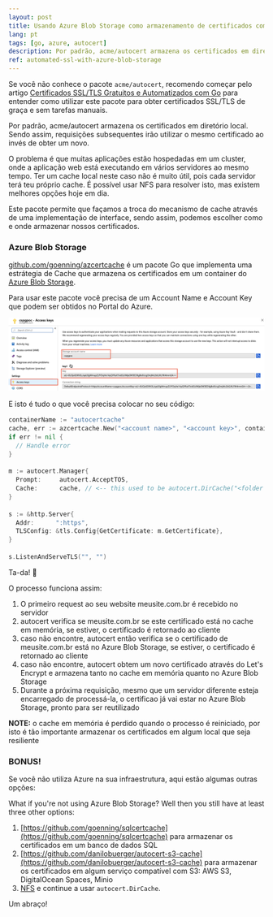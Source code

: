 ```yaml
---
layout: post
title: Usando Azure Blob Storage como armazenamento de certificados com Go acme/autocert
lang: pt
tags: [go, azure, autocert]
description: Por padrão, acme/autocert armazena os certificados em diretório local. Sendo assim, requisições subsequentes irão utilizar o mesmo certificado ao invés de obter um novo. Mas e se sua aplicação estiver executando em vários servidores? Como você garante que todos os servidores estão utilizando o mesmo certificado? Descubra aqui como podemos utilizar o Azure Blob Storage para resolver este problema.
ref: automated-ssl-with-azure-blob-storage
---
```


Se você não conhece o pacote `acme/autocert`, recomendo começar pelo artigo [Certificados SSL/TLS Gratuitos e Automatizados com Go](https://goenning.net/2017/11/08/certificados-gratuitos-automaticos-com-go/) para entender como utilizar este pacote para obter certificados SSL/TLS de graça e sem tarefas manuais.

Por padrão, acme/autocert armazena os certificados em diretório local. Sendo assim, requisições subsequentes irão utilizar o mesmo certificado ao invés de obter um novo.

O problema é que muitas aplicações estão hospedadas em um cluster, onde a aplicação web está executando em vários servidores ao mesmo tempo. Ter um cache local neste caso não é muito útil, pois cada servidor terá teu próprio cache. É possível usar NFS para resolver isto, mas existem melhores opções hoje em dia.

Este pacote permite que façamos a troca do mecanismo de cache através de uma implementação de interface, sendo assim, podemos escolher como e onde armazenar nossos certificados.

### Azure Blob Storage

[github.com/goenning/azcertcache](https://github.com/goenning/azcertcache) é um pacote Go que implementa uma estrátegia de Cache que armazena os certificados em um container do [Azure Blob Storage](https://azure.microsoft.com/en-us/services/storage/blobs/).

Para usar este pacote você precisa de um Account Name e Account Key que podem ser obtidos no Portal do Azure.

![](/public/images/2018/12/azbs-key.png)

E isto é tudo o que você precisa colocar no seu código:

```go
containerName := "autocertcache"
cache, err := azcertcache.New("<account name>", "<account key>", containerName)
if err != nil {
  // Handle error
}

m := autocert.Manager{
  Prompt:     autocert.AcceptTOS,
  Cache:      cache, // <-- this used to be autocert.DirCache("<folder name>"),
}

s := &http.Server{
  Addr:      ":https",
  TLSConfig: &tls.Config{GetCertificate: m.GetCertificate},
}

s.ListenAndServeTLS("", "")
```

Ta-da! 🎉

O processo funciona assim:

1. O primeiro request ao seu website meusite.com.br é recebido no servidor
2. autocert verifica se meusite.com.br se este certificado está no cache em memória, se estiver, o certificado é retornado ao cliente
3. caso não encontre, autocert então verifica se o certificado de meusite.com.br está no Azure Blob Storage, se estiver, o certificado é retornado ao cliente
4. caso não encontre, autocert obtem um novo certificado através do Let's Encrypt e armazena tanto no cache em memória quanto no Azure Blob Storage
5. Durante a próxima requisição, mesmo que um servidor diferente esteja encarregado de processá-la, o certificao já vai estar no Azure Blob Storage, pronto para ser reutilizado

**NOTE:** o cache em memória é perdido quando o processo é reiniciado, por isto é tão importante armazenar os certificados em algum local que seja resiliente

### BONUS!

Se você não utiliza Azure na sua infraestrutura, aqui estão algumas outras opções:

What if you're not using Azure Blob Storage? Well then you still have at least three other options:

1. [https://github.com/goenning/sqlcertcache](https://github.com/goenning/sqlcertcache) para armazenar os certificados em um banco de dados SQL
2. [https://github.com/danilobuerger/autocert-s3-cache](https://github.com/danilobuerger/autocert-s3-cache) para armazenar os certificados em algum serviço compatível com S3: AWS S3, DigitalOcean Spaces, Minio
3. [NFS](https://en.wikipedia.org/wiki/Network_File_System) e continue a usar `autocert.DirCache`.

Um abraço!
